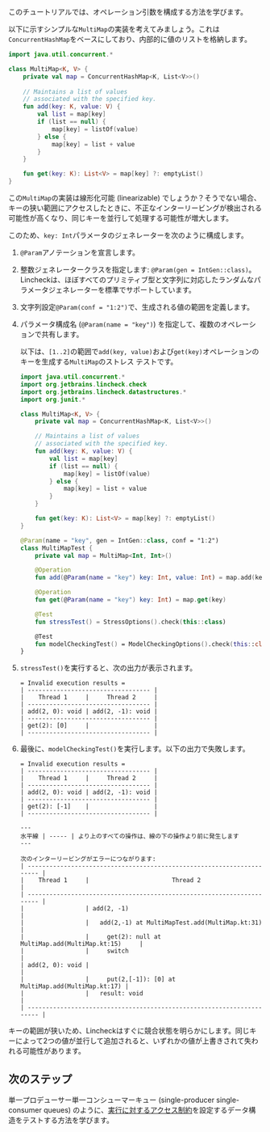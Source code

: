 [//]: # (title: オペレーション引数)

このチュートリアルでは、オペレーション引数を構成する方法を学びます。

以下に示すシンプルな`MultiMap`の実装を考えてみましょう。これは`ConcurrentHashMap`をベースにしており、内部的に値のリストを格納します。

```kotlin
import java.util.concurrent.*

class MultiMap<K, V> {
    private val map = ConcurrentHashMap<K, List<V>>()
   
    // Maintains a list of values 
    // associated with the specified key.
    fun add(key: K, value: V) {
        val list = map[key]
        if (list == null) {
            map[key] = listOf(value)
        } else {
            map[key] = list + value
        }
    }

    fun get(key: K): List<V> = map[key] ?: emptyList()
}
```

この`MultiMap`の実装は線形化可能 (linearizable) でしょうか？そうでない場合、キーの狭い範囲にアクセスしたときに、不正なインターリービングが検出される可能性が高くなり、同じキーを並行して処理する可能性が増大します。

このため、`key: Int`パラメータのジェネレーターを次のように構成します。

1.  `@Param`アノテーションを宣言します。
2.  整数ジェネレータークラスを指定します: `@Param(gen = IntGen::class)`。
    Lincheckは、ほぼすべてのプリミティブ型と文字列に対応したランダムなパラメータジェネレーターを標準でサポートしています。
3.  文字列設定`@Param(conf = "1:2")`で、生成される値の範囲を定義します。
4.  パラメータ構成名 (`@Param(name = "key")`) を指定して、複数のオペレーションで共有します。

    以下は、`[1..2]`の範囲で`add(key, value)`および`get(key)`オペレーションのキーを生成する`MultiMap`のストレス テストです。

    ```kotlin
    import java.util.concurrent.*
    import org.jetbrains.lincheck.check
    import org.jetbrains.lincheck.datastructures.*
    import org.junit.*
    
    class MultiMap<K, V> {
        private val map = ConcurrentHashMap<K, List<V>>()
    
        // Maintains a list of values 
        // associated with the specified key.
        fun add(key: K, value: V) {
            val list = map[key]
            if (list == null) {
                map[key] = listOf(value)
            } else {
                map[key] = list + value
            }
        }

        fun get(key: K): List<V> = map[key] ?: emptyList()
    }
    
    @Param(name = "key", gen = IntGen::class, conf = "1:2")
    class MultiMapTest {
        private val map = MultiMap<Int, Int>()
    
        @Operation
        fun add(@Param(name = "key") key: Int, value: Int) = map.add(key, value)
    
        @Operation
        fun get(@Param(name = "key") key: Int) = map.get(key)
    
        @Test
        fun stressTest() = StressOptions().check(this::class)
    
        @Test
        fun modelCheckingTest() = ModelCheckingOptions().check(this::class)
    }
    ```

5.  `stressTest()`を実行すると、次の出力が表示されます。

    ```text
    = Invalid execution results =
    | ---------------------------------- |
    |    Thread 1     |     Thread 2     |
    | ---------------------------------- |
    | add(2, 0): void | add(2, -1): void |
    | ---------------------------------- |
    | get(2): [0]     |                  |
    | ---------------------------------- |
    ```

6.  最後に、`modelCheckingTest()`を実行します。以下の出力で失敗します。

    ```text
    = Invalid execution results =
    | ---------------------------------- |
    |    Thread 1     |     Thread 2     |
    | ---------------------------------- |
    | add(2, 0): void | add(2, -1): void |
    | ---------------------------------- |
    | get(2): [-1]    |                  |
    | ---------------------------------- |
    
    ---
    水平線 | ----- | より上のすべての操作は、線の下の操作より前に発生します
    ---

    次のインターリービングがエラーにつながります:
    | ---------------------------------------------------------------------- |
    |    Thread 1     |                       Thread 2                       |
    | ---------------------------------------------------------------------- |
    |                 | add(2, -1)                                           |
    |                 |   add(2,-1) at MultiMapTest.add(MultiMap.kt:31)      |
    |                 |     get(2): null at MultiMap.add(MultiMap.kt:15)     |
    |                 |     switch                                           |
    | add(2, 0): void |                                                      |
    |                 |     put(2,[-1]): [0] at MultiMap.add(MultiMap.kt:17) |
    |                 |   result: void                                       |
    | ---------------------------------------------------------------------- |
    ```

キーの範囲が狭いため、Lincheckはすぐに競合状態を明らかにします。同じキーによって2つの値が並行して追加されると、いずれかの値が上書きされて失われる可能性があります。

## 次のステップ

単一プロデューサー単一コンシューマーキュー (single-producer single-consumer queues) のように、[実行に対するアクセス制約](constraints.md)を設定するデータ構造をテストする方法を学びます。